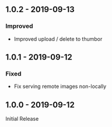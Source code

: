 ## 1.0.2 - 2019-09-13
### Improved
- Improved upload / delete to thumbor

## 1.0.1 - 2019-09-12
### Fixed
- Fix serving remote images non-locally

## 1.0.0 - 2019-09-12

Initial Release